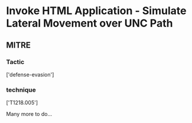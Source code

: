 # Invoke HTML Application - Simulate Lateral Movement over UNC Path

## MITRE

### Tactic
['defense-evasion']

### technique
['T1218.005']

Many more to do...
